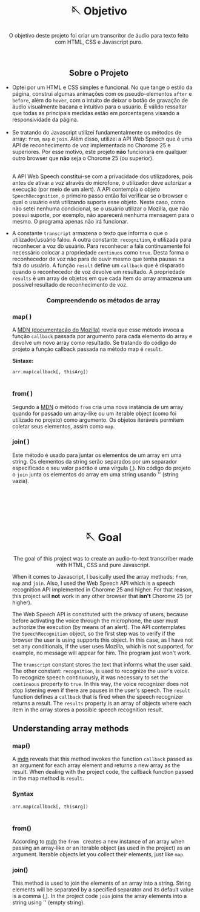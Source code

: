 # <p align="center">🪡 Objetivo</p>
  <p align="center">O objetivo deste projeto foi criar um transcritor de áudio para texto feito com HTML, CSS e Javascript puro.</p><br>
  <h2 align="center">Sobre o Projeto</h2> 

 <ul>
    <li> Optei por um HTML e CSS simples e funcional. No que tange o estilo da página, construi algumas animações com os pseudo-elementos <code>after</code> e <code>before</code>, além do <code>hover</code>, com o intuito de deixar o botão de gravação de áudio visualmente bacana e intuitivo para o usuário. É válido ressaltar que todas as principais medidas estão em porcentagens visando a responsividade da página.</li><br>

   <li>Se tratando do Javascript utilizei fundamentalmente os métodos de array: <code>from</code>, <code>map</code> e <code>join</code>. Além disso, utilizei a API Web Speech que é uma API de reconhecimento de voz implementada no Chorome 25 e superiores. Por esse motivo, este projeto <b>não</b> funcionará em qualquer outro browser que <b>não</b> seja o Chorome 25 (ou superior).</li></br>

<p>A API Web Speech constitui-se com a privacidade dos utilizadores, pois antes de ativar a voz através do microfone, o utilizador deve autorizar a execução (por meio de um alert). A API contempla o objeto <code>SpeechRecognition</code>, o primeiro passo então foi verificar se o browser o qual o usuário está utilizando suporta esse objeto. Neste caso, como não setei nenhuma condicional, se o usuário utilizar o Mozilla, que não possui suporte, por exemplo, não aparecerá nenhuma mensagem para o mesmo. O programa apenas não irá funcionar.</p>

   <li>A constante <code>transcript</code> armazena o texto que informa o que o utilizador/usuário falou. A outra constante: <code>recognition</code>, é utilizada para reconhecer a voz do usuário. Para reconhecer a fala continuamente foi necessário colocar a propriedade <code>continuos</code> como <code>true</code>. Desta forma o reconhecedor de voz não para de ouvir mesmo que tenha pausas na fala do usuário. A função <code>result</code> define um <code>callback</code> que é disparado quando o reconhecedor de voz devolve um resultado. A propriedade <code>results</code> é um array de objetos em que cada item do array armazena um possível resultado de reconhecimento de voz.</li>

<h3 align="center">Compreendendo os métodos de array</h3>
  <h3>map( )</h3>
    <p>A <a href="https://developer.mozilla.org/pt-BR/docs/Web/JavaScript/Reference/Global_Objects/Array/map">MDN (documentação do Mozilla)</a> revela que esse método invoca a função <code>callback</code> passada por argumento para cada elemento do array e devolve um novo array como resultado. Se tratando do código do projeto a função callback passada na método map é <code>result</code>.</p>
    
<p><b>Sintaxe:</b><p>

<code>arr.map(callback[, thisArg])</code><br></br>
  <h3>from( )</h3>
 <p>Segundo a <a href="https://developer.mozilla.org/pt-BR/docs/Web/JavaScript/Reference/Global_Objects/Array/from">MDN</a> o método <code>from</code> cria uma nova instância de um array quando for passado um array-like ou um iterable object (como foi utilizado no projeto) como argumento. Os objetos iteráveis permitem coletar seus elementos, assim como <code>map</code>.
  <h3>join( )</h3>
    <p>Este método é usado para juntar os elementos de um array em uma string. Os elementos da string serão separados por um separador especificado e seu valor padrão é uma vírgula (,). No código do projeto o <code>join</code> junta os elementos do array em uma string usando '' (string vazia).</p>
<br></br>
<br></br>

#

  <h1 align="center">🪡 Goal</h1>  
    <p align="center">The goal of this project was to create an audio-to-text transcriber made with HTML, CSS and pure Javascript.</p>
    When it comes to Javascript, I basically used the array methods: <code>from</code>, <code>map</code> and <code>join</code>. Also, I used the Web Speech API which is a speech recognition API implemented in Chorome 25 and higher. For that reason, this project will <b>not</b> work in any other browser that <b>isn't</b> Chorome 25 (or higher).<br>

The Web Speech API is constituted with the privacy of users, because before activating the voice through the microphone, the user must authorize the execution (by means of an alert). The API contemplates the <code>SpeechRecognition</code> object, so the first step was to verify if the browser the user is using supports this object. In this case, as I have not set any conditionals, if the user uses Mozilla, which is not supported, for example, no message will appear for him. The program just won't work.<br>

The <code>transcript</code> constant stores the text that informs what the user said. The other constant: <code>recognition</code>, is used to recognize the user's voice. To recognize speech continuously, it was necessary to set the <code>continuous</code> property to <code>true</code>. In this way, the voice recognizer does not stop listening even if there are pauses in the user's speech. The <code>result</code> function defines a <code>callback</code> that is fired when the speech recognizer returns a result. The <code>results</code> property is an array of objects where each item in the array stores a possible speech recognition result.
  
<h2>Understanding array methods</h2>
   <h3>map()</h3>
     <p>A <a href="https://developer.mozilla.org/en-US/docs/Web/JavaScript/Reference/Global_Objects/Array/map">mdn</a> reveals that this method invokes the function <code>callback</code> passed as an argument for each array element and returns a new array as the result. When dealing with the project code, the callback function passed in the map method is <code>result</code>.</p>
<h3>Syntax</h3>
<code>arr.map(callback[, thisArg])</code><br></br>
   <h3>from()</h3>
     <p>According to <a href="https://developer.mozilla.org/en-US/docs/Web/JavaScript/Reference/Global_Objects/Array/from">mdn</a> the <code>from </code> creates a new instance of an array when passing an array-like or an iterable object (as used in the project) as an argument. Iterable objects let you collect their elements, just like <code>map</code>.
   <h3>join()</h3>
     <p>This method is used to join the elements of an array into a string. String elements will be separated by a specified separator and its default value is a comma (,). In the project code <code>join</code> joins the array elements into a string using '' (empty string).</p>   

